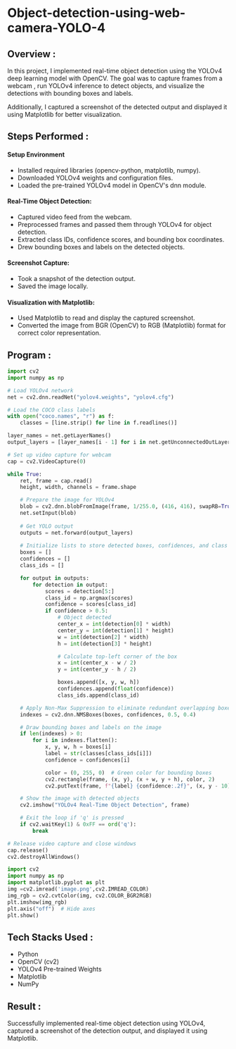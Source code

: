 # Object-detection-using-web-camera-YOLO-4

## Overview :

In this project, I implemented real-time object detection using the YOLOv4 deep learning model with OpenCV. The goal was to capture frames from a webcam , run YOLOv4 inference to detect objects, and visualize the detections with bounding boxes and labels.

Additionally, I captured a screenshot of the detected output and displayed it using Matplotlib for better visualization.

## Steps Performed :

#### Setup Environment
  - Installed required libraries (opencv-python, matplotlib, numpy).  
  - Downloaded YOLOv4 weights and configuration files.  
  - Loaded the pre-trained YOLOv4 model in OpenCV's dnn module.

#### Real-Time Object Detection:
  - Captured video feed from the webcam.
  - Preprocessed frames and passed them through YOLOv4 for object detection.
  - Extracted class IDs, confidence scores, and bounding box coordinates.
  - Drew bounding boxes and labels on the detected objects.

#### Screenshot Capture:
  - Took a snapshot of the detection output.
  - Saved the image locally.

#### Visualization with Matplotlib:
  - Used Matplotlib to read and display the captured screenshot.
  - Converted the image from BGR (OpenCV) to RGB (Matplotlib) format for correct color representation.

## Program :

```python
import cv2
import numpy as np

# Load YOLOv4 network
net = cv2.dnn.readNet("yolov4.weights", "yolov4.cfg")

# Load the COCO class labels
with open("coco.names", "r") as f:
    classes = [line.strip() for line in f.readlines()]

layer_names = net.getLayerNames()
output_layers = [layer_names[i - 1] for i in net.getUnconnectedOutLayers().flatten()]

# Set up video capture for webcam
cap = cv2.VideoCapture(0)

while True:
    ret, frame = cap.read()
    height, width, channels = frame.shape

    # Prepare the image for YOLOv4
    blob = cv2.dnn.blobFromImage(frame, 1/255.0, (416, 416), swapRB=True, crop=False)
    net.setInput(blob)
    
    # Get YOLO output
    outputs = net.forward(output_layers)
    
    # Initialize lists to store detected boxes, confidences, and class IDs
    boxes = []
    confidences = []
    class_ids = []

    for output in outputs:
        for detection in output:
            scores = detection[5:]
            class_id = np.argmax(scores)
            confidence = scores[class_id]
            if confidence > 0.5:
                # Object detected
                center_x = int(detection[0] * width)
                center_y = int(detection[1] * height)
                w = int(detection[2] * width)
                h = int(detection[3] * height)

                # Calculate top-left corner of the box
                x = int(center_x - w / 2)
                y = int(center_y - h / 2)

                boxes.append([x, y, w, h])
                confidences.append(float(confidence))
                class_ids.append(class_id)

    # Apply Non-Max Suppression to eliminate redundant overlapping boxes
    indexes = cv2.dnn.NMSBoxes(boxes, confidences, 0.5, 0.4)

    # Draw bounding boxes and labels on the image
    if len(indexes) > 0:
        for i in indexes.flatten():
            x, y, w, h = boxes[i]
            label = str(classes[class_ids[i]])
            confidence = confidences[i]

            color = (0, 255, 0)  # Green color for bounding boxes
            cv2.rectangle(frame, (x, y), (x + w, y + h), color, 2)
            cv2.putText(frame, f"{label} {confidence:.2f}", (x, y - 10), cv2.FONT_HERSHEY_SIMPLEX, 0.5, color, 2)

    # Show the image with detected objects
    cv2.imshow("YOLOv4 Real-Time Object Detection", frame)

    # Exit the loop if 'q' is pressed
    if cv2.waitKey(1) & 0xFF == ord('q'):
        break

# Release video capture and close windows
cap.release()
cv2.destroyAllWindows()
```
```python
import cv2
import numpy as np
import matplotlib.pyplot as plt
img =cv2.imread('image.png',cv2.IMREAD_COLOR)
img_rgb = cv2.cvtColor(img, cv2.COLOR_BGR2RGB)
plt.imshow(img_rgb)
plt.axis("off")  # Hide axes
plt.show()
```

## Tech Stacks Used :

  - Python
  - OpenCV (cv2)
  - YOLOv4 Pre-trained Weights
  - Matplotlib
  - NumPy

## Result :

Successfully implemented real-time object detection using YOLOv4, captured a screenshot of the detection output, and displayed it using Matplotlib.
